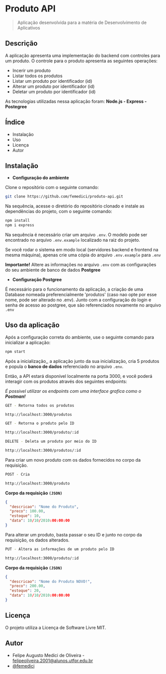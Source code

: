# Produto API 
> Aplicação desenvolvida para a matéria de Desenvolvimento de Aplicativos

## Descrição
A aplicação apresenta uma implementação do backend com controles para um produto. O controle para o produto apresenta as seguintes operações:
- Incerir um produto
-  Listar todos os produtos 
- Listar um produto por identificador (id)
-  Alterar um produto por identificador (id)
-  Deletar um produto por identificador (id)

As tecnologias utilizadas nessa aplicação foram: **Node.js - Express - Postegree**

## Índice
- Instalação
- Uso
- Licença
- Autor

## Instalação
  
- **Configuração do ambiente**

Clone o repositório com o seguinte comando:

```bash
git clone https://github.com/femedici/produto-api.git
```

Na sequência, acesse o diretório do repositório clonado e instale as dependências do projeto, com o seguinte comando:

```bash
npm install
npm i express
```

Na sequência é necessário criar um arquivo `.env`. O modelo pode ser encontrado no arquivo `.env.example` localizado na raiz do projeto.

Se você rodar o sistema em modo local (servidores backend e frontend na mesma máquina), apenas crie uma cópia do arquivo `.env.example` para `.env`

**Importante!** Altere as informações no arquivo  `.env` com as configurações do seu ambiente de banco de dados **Postgree**

- **Configuração Postgree**

É necessário para o funcionamento da aplicação, a criação de uma Database nomeada preferencialmente 'produtos' (caso nao opte por esse nome, pode ser alterado no .env). 
Junto com a configuração do login e senha de acesso ao postgree, que são referenciados novamente no arquivo  `.env` 


## Uso da aplicação

Após a configuração correta do ambiente, use o seguinte comando para inicializar a aplicação:

```bash
npm start
```

Após a inicialização,, a aplicação junto da sua inicialização, cria 5 produtos e popula o **banco de dados** referenciado no arquivo  `.env`.

Então, a API estará disponível localmente na porta 3000, e você poderá interagir com os produtos através dos seguintes endpoints:

*É possivel utilizar os endpoints com uma interface grafica como o **Postman!***

```bash
GET - Retorna todos os produtos

http://localhost:3000/produtos 

GET - Retorna o produto pelo ID

http://localhost:3000/produto/:id

DELETE - Deleta um produto por meio do ID

http://localhost:3000/produtos/:id
```

Para criar um novo produto com os dados fornecidos no corpo da requisição. 

```bash
POST - Cria 

http://localhost:3000/produto
```
**Corpo da requisição `(JSON)`**

```json
{
  "descricao": "Nome do Produto",
  "preco": 100.00,
  "estoque": 10,
  "data": 10/10/2010:00:00:00
}
```

Para alterar um produto, basta passar o seu ID e junto no corpo da requisição, os dados alterados. 

```bash
PUT - Altera as informações de um produto pelo ID

http://localhost:3000/produto/:id
```
**Corpo da requisição `(JSON)`**

```json
{
  "descricao": "Nome do Produto NOVO!",
  "preco": 200.00,
  "estoque": 20,
  "data": 10/10/2010:00:00:00
}
```

## Licença
O projeto utiliza a Licença de Software Livre MIT.

## Autor
  - Felipe Augusto Medici de Oliveira - felipeoliveira.2001@alunos.utfpr.edu.br
  - [@femedici](https://github.com/femedici) 